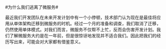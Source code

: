 #为什么我们逃离了微服务#

最近我们开发团队在未来开发计划中有一个小停顿，技术部门认为现在是最佳将应用从单体架构迁移到微服务的时机。经过一个月的准备和调查，我们取消了迁移，仍然使用单体模式。对我们而言，微服务不仅帮不上忙，反而会伤害开发计划。我们了解微服务大约是在一年前，但是很惊讶地发现并不适合我们。因此把我们的经历写出来，可能会对大家都有借鉴意义。

